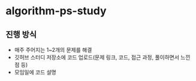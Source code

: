 # algorithm-ps-study
## 진행 방식
- 매주 주어지는 1~2개의 문제를 해결
- 깃허브 스터디 저장소에 코드 업로드(문제 링크, 코드, 접근 과정, 풀이하면서 느낀점 등)
- 모임일에 코드 설명

